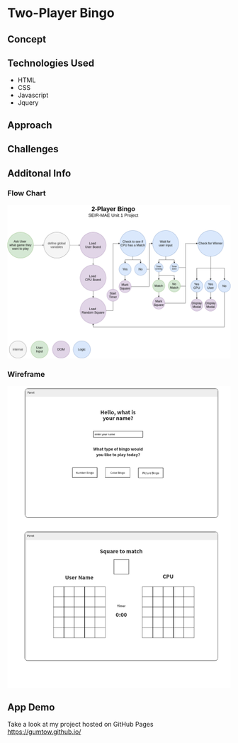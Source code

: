 # Two-Player Bingo

## Concept

## Technologies Used
- HTML
- CSS
- Javascript
- Jquery

## Approach

## Challenges

## Additonal Info

### Flow Chart
<img src="images/flow-chart.png">

### Wireframe
<img src="images/wireframe.png">

## App Demo
Take a look at my project hosted on GitHub Pages  
<https://gumtow.github.io/>
